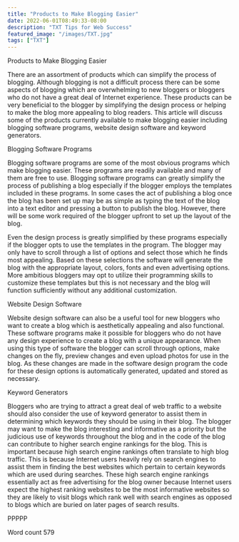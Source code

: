 ```yaml
---
title: "Products to Make Blogging Easier"
date: 2022-06-01T08:49:33-08:00
description: "TXT Tips for Web Success"
featured_image: "/images/TXT.jpg"
tags: ["TXT"]
---
```


Products to Make Blogging Easier

There are an assortment of products which can simplify the process of blogging. Although blogging is not a difficult process there can be some aspects of blogging which are overwhelming to new bloggers or bloggers who do not have a great deal of Internet experience. These products can be very beneficial to the blogger by simplifying the design process or helping to make the blog more appealing to blog readers. This article will discuss some of the products currently available to make blogging easier including blogging software programs, website design software and keyword generators.  

Blogging Software Programs

Blogging software programs are some of the most obvious programs which make blogging easier. These programs are readily available and many of them are free to use. Blogging software programs can greatly simplify the process of publishing a blog especially if the blogger employs the templates included in these programs. In some cases the act of publishing a blog once the blog has been set up may be as simple as typing the text of the blog into a text editor and pressing a button to publish the blog. However, there will be some work required of the blogger upfront to set up the layout of the blog. 

Even the design process is greatly simplified by these programs especially if the blogger opts to use the templates in the program. The blogger may only have to scroll through a list of options and select those which he finds most appealing. Based on these selections the software will generate the blog with the appropriate layout, colors, fonts and even advertising options. More ambitious bloggers may opt to utilize their programming skills to customize these templates but this is not necessary and the blog will function sufficiently without any additional customization. 

Website Design Software

Website design software can also be a useful tool for new bloggers who want to create a blog which is aesthetically appealing and also functional. These software programs make it possible for bloggers who do not have any design experience to create a blog with a unique appearance. When using this type of software the blogger can scroll through options, make changes on the fly, preview changes and even upload photos for use in the blog. As these changes are made in the software design program the code for these design options is automatically generated, updated and stored as necessary. 

Keyword Generators

Bloggers who are trying to attract a great deal of web traffic to a website should also consider the use of keyword generator to assist them in determining which keywords they should be using in their blog. The blogger may want to make the blog interesting and informative as a priority but the judicious use of keywords throughout the blog and in the code of the blog can contribute to higher search engine rankings for the blog. This is important because high search engine rankings often translate to high blog traffic. This is because Internet users heavily rely on search engines to assist them in finding the best websites which pertain to certain keywords which are used during searches. These high search engine rankings essentially act as free advertising for the blog owner because Internet users expect the highest ranking websites to be the most informative websites so they are likely to visit blogs which rank well with search engines as opposed to blogs which are buried on later pages of search results. 

PPPPP

Word count 579

